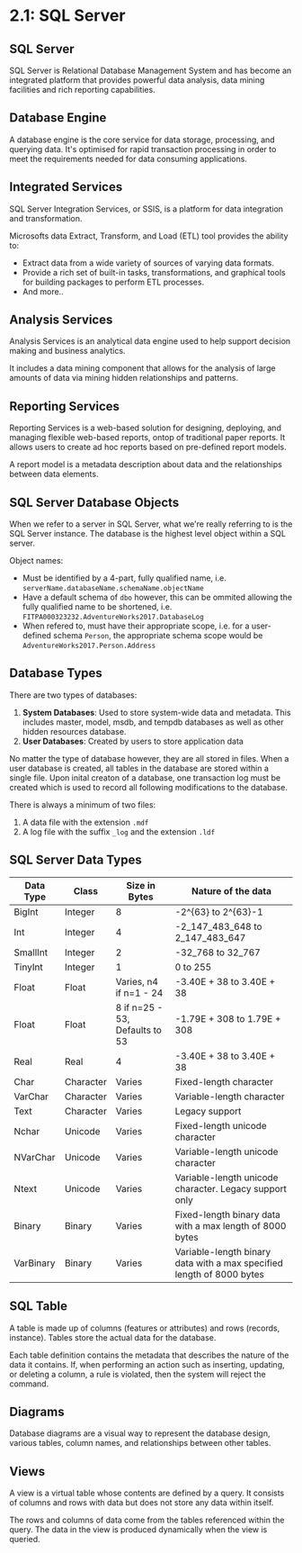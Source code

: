 # 2.1: SQL Server

## SQL Server
SQL Server is Relational Database Management System and has become an integrated
platform that provides powerful data analysis, data mining facilities and rich reporting
capabilities.

## Database Engine
A database engine is the core service for data storage, processing, and querying data.
It's optimised for rapid transaction processing in order to meet the requirements
needed for data consuming applications.

## Integrated Services
SQL Server Integration Services, or SSIS, is a platform for data integration and
transformation.

Microsofts data Extract, Transform, and Load (ETL) tool provides the ability to:
- Extract data from a wide variety of sources of varying data formats.
- Provide a rich set of built-in tasks, transformations, and graphical tools
for building packages to perform ETL processes.
- And more..

## Analysis Services
Analysis Services is an analytical data engine used to help support decision making
and business analytics.

It includes a data mining component that allows for the analysis of large amounts
of data via mining hidden relationships and patterns.

## Reporting Services
Reporting Services is a web-based solution for designing, deploying, and managing
flexible web-based reports, ontop of traditional paper reports. It allows users 
to create ad hoc reports based on pre-defined report models.

A report model is a metadata description about data and the relationships between
data elements.

## SQL Server Database Objects
When we refer to a server in SQL Server, what we're really referring to is the
SQL Server instance. The database is the highest level object within a SQL server.

Object names:
- Must be identified by a 4-part, fully qualified name, i.e. `serverName.databaseName.schemaName.objectName`
- Have a default schema of `dbo` however, this can be ommited allowing the fully 
qualified name to be shortened, i.e. `FITPA000323232.AdventureWorks2017.DatabaseLog`
- When refered to, must have their appropriate scope, i.e. for a user-defined schema `Person`,
the appropriate schema scope would be `AdventureWorks2017.Person.Address`

## Database Types
There are two types of databases:
1. **System Databases**: Used to store system-wide data and metadata. This includes
master, model, msdb, and tempdb databases as well as other hidden resources database.
2. **User Databases**: Created by users to store application data

No matter the type of database however, they are all stored in files. When a user
database is created, all tables in the database are stored within a single file.
Upon inital creaton of a database, one transaction log must be created which is
used to record all following modifications to the database.

There is always a minimum of two files:
1. A data file with the extension `.mdf`
2. A log file with the suffix `_log` and the extension `.ldf`

## SQL Server Data Types

| Data Type | Class | Size in Bytes | Nature of the data |
|-----------|-------|---------------|--------------------|
| BigInt | Integer | 8 | -2^{63} to 2^{63}-1 |
| Int | Integer | 4 | -2_147_483_648 to 2_147_483_647 |
| SmallInt | Integer | 2 | -32_768 to 32_767 |
| TinyInt | Integer | 1 | 0 to 255 |
| Float | Float | Varies, n4 if n=1 - 24 | -3.40E + 38 to 3.40E + 38 |
| Float | Float | 8 if n=25 - 53, Defaults to 53 | -1.79E + 308 to 1.79E + 308 |
| Real | Real | 4 | -3.40E + 38 to 3.40E + 38 |  
| Char | Character | Varies | Fixed-length character |
| VarChar | Character | Varies | Variable-length character |
| Text | Character | Varies | Legacy support |
| Nchar | Unicode | Varies | Fixed-length unicode character |
| NVarChar | Unicode | Varies | Variable-length unicode character |
| Ntext | Unicode | Varies | Variable-length unicode character. Legacy support only |
| Binary | Binary | Varies | Fixed-length binary data with a max length of 8000 bytes |
| VarBinary | Binary | Varies | Variable-length binary data with a max specified length of 8000 bytes |

## SQL Table
A table is made up of columns (features or attributes) and rows (records, instance).
Tables store the actual data for the database.

Each table definition contains the metadata that describes the nature of the data
it contains. If, when performing an action such as inserting, updating, or deleting a 
column, a rule is violated, then the system will reject the command.

## Diagrams
Database diagrams are a visual way to represent the database design, various tables,
column names, and relationships between other tables.

## Views
A view is a virtual table whose contents are defined by a query. It consists of
columns and rows with data but does not store any data within itself.

The rows and columns of data come from the tables referenced within the query.
The data in the view is produced dynamically when the view is queried.
